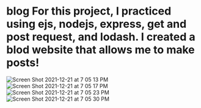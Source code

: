 # blog For this project, I practiced using ejs, nodejs, express, get and post request, and lodash. I created a blod website that allows me to make posts!
![Screen Shot 2021-12-21 at 7 05 13 PM](https://user-images.githubusercontent.com/91508647/147013185-27275906-2e1e-410d-931a-0b093509a630.png)
![Screen Shot 2021-12-21 at 7 05 17 PM](https://user-images.githubusercontent.com/91508647/147013186-5128d747-4048-400e-817d-2234958a9407.png)
![Screen Shot 2021-12-21 at 7 05 23 PM](https://user-images.githubusercontent.com/91508647/147013196-4ec97c45-1bb8-4e72-82b0-46290dfd9e92.png)
![Screen Shot 2021-12-21 at 7 05 30 PM](https://user-images.githubusercontent.com/91508647/147013201-207df349-97a7-4c66-9240-8b63669e1553.png)
